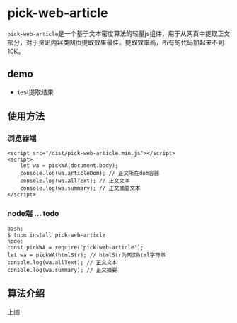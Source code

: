 # pick-web-article

```pick-web-article```是一个基于文本密度算法的轻量js组件，用于从网页中提取正文部分，对于资讯内容类网页提取效果最佳。提取效率高，所有的代码加起来不到10K。

## demo

* test提取结果

## 使用方法

### 浏览器端

	<script src="/dist/pick-web-article.min.js"></script>
	<script>
		let wa = pickWA(document.body);
		console.log(wa.articleDom); // 正文所在dom容器
		console.log(wa.allText); // 正文文本
		console.log(wa.summary); // 正文摘要文本
	</script>
### node端 ... todo
	bash:
	$ tnpm install pick-web-article
	node:
	const pickWA = require('pick-web-article');
	let wa = pickWA(htmlStr); // htmlStr为网页html字符串
	console.log(wa.allText); // 正文文本
	console.log(wa.summary); // 正文摘要

## 算法介绍

上图

